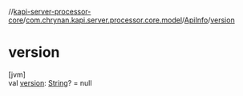 //[kapi-server-processor-core](../../../index.md)/[com.chrynan.kapi.server.processor.core.model](../index.md)/[ApiInfo](index.md)/[version](version.md)

# version

[jvm]\
val [version](version.md): [String](https://kotlinlang.org/api/latest/jvm/stdlib/kotlin/-string/index.html)? = null
